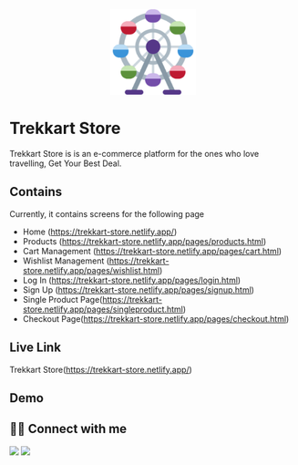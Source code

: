 <p align="center">
  <a href="https://github.com/ranitasahaa1230/Trekkart-Store"  target="_blank"><img width="150" src="./components/logo/logo.png" alt="trekkart store logo"></a></p>
<!-- <div align="center">
<img alt="trekkart store logo" src="./components/logo/logo.png" width="150px" height="150px" />
</div> -->

# Trekkart Store

Trekkart Store is is an e-commerce platform for the ones who love travelling, Get Your Best Deal.

## Contains

Currently, it contains screens for the following page
- Home (https://trekkart-store.netlify.app/)
- Products (https://trekkart-store.netlify.app/pages/products.html)
- Cart Management (https://trekkart-store.netlify.app/pages/cart.html)
- Wishlist Management (https://trekkart-store.netlify.app/pages/wishlist.html)
- Log In (https://trekkart-store.netlify.app/pages/login.html)
- Sign Up (https://trekkart-store.netlify.app/pages/signup.html)
- Single Product Page(https://trekkart-store.netlify.app/pages/singleproduct.html)
- Checkout Page(https://trekkart-store.netlify.app/pages/checkout.html)

## Live Link
Trekkart Store(https://trekkart-store.netlify.app/)

## Demo


## 👩‍💻 Connect with me

<a href="https://twitter.com/Ifullofsunshine"><img src="https://img.shields.io/badge/Twitter-1DA1F2?style=for-the-badge&logo=twitter&logoColor=white"/></a>
<a href="https://www.linkedin.com/in/saharanitaa1230dreamer/"><img src="https://img.shields.io/badge/LinkedIn-0077B5?style=for-the-badge&logo=linkedin&logoColor=white"/></a>


